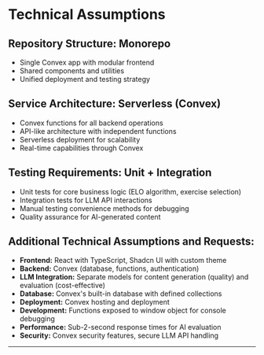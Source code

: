 # Technical Assumptions

## Repository Structure: Monorepo
- Single Convex app with modular frontend
- Shared components and utilities
- Unified deployment and testing strategy

## Service Architecture: Serverless (Convex)
- Convex functions for all backend operations
- API-like architecture with independent functions
- Serverless deployment for scalability
- Real-time capabilities through Convex

## Testing Requirements: Unit + Integration
- Unit tests for core business logic (ELO algorithm, exercise selection)
- Integration tests for LLM API interactions
- Manual testing convenience methods for debugging
- Quality assurance for AI-generated content

## Additional Technical Assumptions and Requests:
- **Frontend:** React with TypeScript, Shadcn UI with custom theme
- **Backend:** Convex (database, functions, authentication)
- **LLM Integration:** Separate models for content generation (quality) and evaluation (cost-effective)
- **Database:** Convex's built-in database with defined collections
- **Deployment:** Convex hosting and deployment
- **Development:** Functions exposed to window object for console debugging
- **Performance:** Sub-2-second response times for AI evaluation
- **Security:** Convex security features, secure LLM API handling

---
